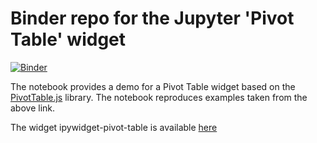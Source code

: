 # Binder repo for the Jupyter 'Pivot Table' widget

[![Binder](https://mybinder.org/badge.svg)](https://mybinder.org/v2/gh/PierreMarion23/jupyter-widget-pivot-table-binder/master)


The notebook provides a demo for a Pivot Table widget based on the [PivotTable.js](https://pivottable.js.org/examples/) library. The notebook reproduces examples taken from the above link.

The widget ipywidget-pivot-table is available [here](https://github.com/PierreMarion23/pivot-table-widget)